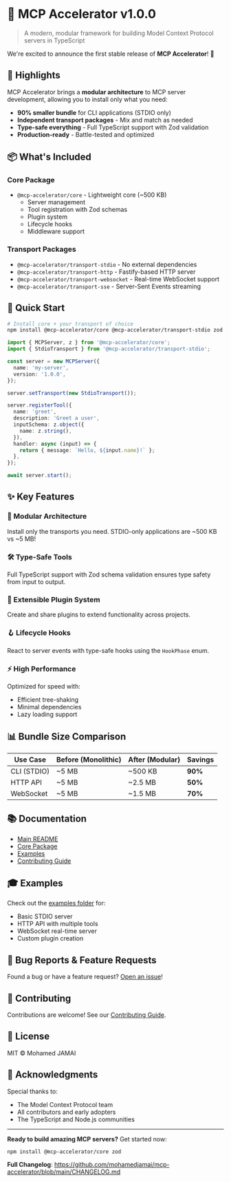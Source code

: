# 🎉 MCP Accelerator v1.0.0

> A modern, modular framework for building Model Context Protocol servers in TypeScript

We're excited to announce the first stable release of **MCP Accelerator**! 🚀

## 🌟 Highlights

MCP Accelerator brings a **modular architecture** to MCP server development, allowing you to install only what you need:

- **90% smaller bundle** for CLI applications (STDIO only)
- **Independent transport packages** - Mix and match as needed
- **Type-safe everything** - Full TypeScript support with Zod validation
- **Production-ready** - Battle-tested and optimized

## 📦 What's Included

### Core Package
- `@mcp-accelerator/core` - Lightweight core (~500 KB)
  - Server management
  - Tool registration with Zod schemas
  - Plugin system
  - Lifecycle hooks
  - Middleware support

### Transport Packages
- `@mcp-accelerator/transport-stdio` - No external dependencies
- `@mcp-accelerator/transport-http` - Fastify-based HTTP server
- `@mcp-accelerator/transport-websocket` - Real-time WebSocket support
- `@mcp-accelerator/transport-sse` - Server-Sent Events streaming

## 🚀 Quick Start

```bash
# Install core + your transport of choice
npm install @mcp-accelerator/core @mcp-accelerator/transport-stdio zod
```

```typescript
import { MCPServer, z } from '@mcp-accelerator/core';
import { StdioTransport } from '@mcp-accelerator/transport-stdio';

const server = new MCPServer({
  name: 'my-server',
  version: '1.0.0',
});

server.setTransport(new StdioTransport());

server.registerTool({
  name: 'greet',
  description: 'Greet a user',
  inputSchema: z.object({
    name: z.string(),
  }),
  handler: async (input) => {
    return { message: `Hello, ${input.name}!` };
  },
});

await server.start();
```

## ✨ Key Features

### 🎯 Modular Architecture
Install only the transports you need. STDIO-only applications are ~500 KB vs ~5 MB!

### 🛠️ Type-Safe Tools
Full TypeScript support with Zod schema validation ensures type safety from input to output.

### 🧩 Extensible Plugin System
Create and share plugins to extend functionality across projects.

### 🪝 Lifecycle Hooks
React to server events with type-safe hooks using the `HookPhase` enum.

### ⚡ High Performance
Optimized for speed with:
- Efficient tree-shaking
- Minimal dependencies
- Lazy loading support

## 📊 Bundle Size Comparison

| Use Case | Before (Monolithic) | After (Modular) | Savings |
|----------|---------------------|-----------------|---------|
| CLI (STDIO) | ~5 MB | ~500 KB | **90%** |
| HTTP API | ~5 MB | ~2.5 MB | **50%** |
| WebSocket | ~5 MB | ~1.5 MB | **70%** |

## 📚 Documentation

- [Main README](https://github.com/mohamedjamai/mcp-accelerator#readme)
- [Core Package](https://github.com/mohamedjamai/mcp-accelerator/tree/main/packages/core)
- [Examples](https://github.com/mohamedjamai/mcp-accelerator/tree/main/examples)
- [Contributing Guide](https://github.com/mohamedjamai/mcp-accelerator/blob/main/CONTRIBUTING.md)

## 🎓 Examples

Check out the [examples folder](https://github.com/mohamedjamai/mcp-accelerator/tree/main/examples) for:
- Basic STDIO server
- HTTP API with multiple tools
- WebSocket real-time server
- Custom plugin creation

## 🐛 Bug Reports & Feature Requests

Found a bug or have a feature request? [Open an issue](https://github.com/mohamedjamai/mcp-accelerator/issues/new)!

## 🤝 Contributing

Contributions are welcome! See our [Contributing Guide](https://github.com/mohamedjamai/mcp-accelerator/blob/main/CONTRIBUTING.md).

## 📄 License

MIT © Mohamed JAMAI

## 🙏 Acknowledgments

Special thanks to:
- The Model Context Protocol team
- All contributors and early adopters
- The TypeScript and Node.js communities

---

**Ready to build amazing MCP servers?** Get started now:

```bash
npm install @mcp-accelerator/core zod
```

**Full Changelog**: https://github.com/mohamedjamai/mcp-accelerator/blob/main/CHANGELOG.md
